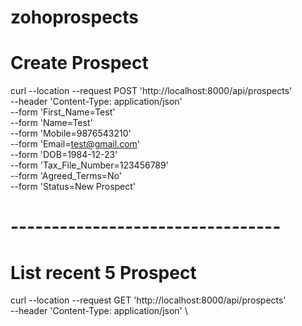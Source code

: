 # zohoprospects
# Create Prospect

curl --location --request POST 'http://localhost:8000/api/prospects' \
--header 'Content-Type: application/json' \
--form 'First_Name=Test' \
--form 'Name=Test' \
--form 'Mobile=9876543210' \
--form 'Email=test@gmail.com' \
--form 'DOB=1984-12-23' \
--form 'Tax_File_Number=123456789' \
--form 'Agreed_Terms=No' \
--form 'Status=New Prospect'


# ---------------------------------

# List recent 5 Prospect

curl --location --request GET 'http://localhost:8000/api/prospects' \
--header 'Content-Type: application/json' \

